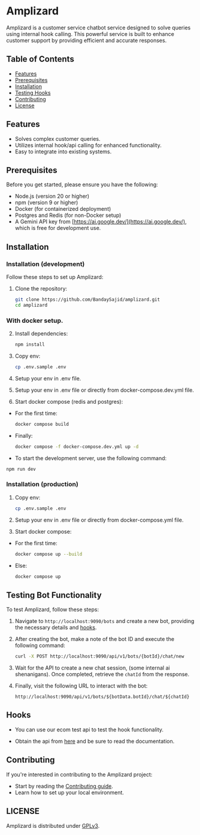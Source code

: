 # Amplizard

Amplizard is a customer service chatbot service designed to solve queries using internal hook calling. This powerful service is built to enhance customer support by providing efficient and accurate responses.

## Table of Contents

- [Features](#features)
- [Prerequisites](#prerequisites)
- [Installation](#installation)
- [Testing Hooks](#hooks)
- [Contributing](#contributing)
- [License](#license)

## Features

- Solves complex customer queries.
- Utilizes internal hook/api calling for enhanced functionality.
- Easy to integrate into existing systems.

## Prerequisites

Before you get started, please ensure you have the following:

- Node.js (version 20 or higher)
- npm (version 9 or higher)
- Docker (for containerized deployment)
- Postgres and Redis (for non-Docker setup)
- A Gemini API key from [https://ai.google.dev/](https://ai.google.dev/), which is free for development use.

## Installation

### Installation (development)

Follow these steps to set up Amplizard:

1. Clone the repository:
   ```bash
   git clone https://github.com/BandaySajid/amplizard.git
   cd amplizard
   ```

### With docker setup.

2. Install dependencies:
   ```bash
   npm install
   ```
3. Copy env:
   ```bash
   cp .env.sample .env
   ```
4. Setup your env in .env file.

5. Setup your env in .env file or directly from docker-compose.dev.yml file.

6. Start docker compose (redis and postgres):

- For the first time:

  ```bash
  docker compose build
  ```

- Finally:

  ```bash
  docker compose -f docker-compose.dev.yml up -d
  ```

- To start the development server, use the following command:
```bash
npm run dev
```

### Installation (production)

1. Copy env:
   ```bash
   cp .env.sample .env
   ```
2. Setup your env in .env file or directly from docker-compose.yml file.

3. Start docker compose:

- For the first time:
  ```bash
  docker compose up --build
  ```
- Else:
  ```bash
  docker compose up
  ```

## Testing Bot Functionality

To test Amplizard, follow these steps:

1. Navigate to `http://localhost:9090/bots` and create a new bot, providing the necessary details and [hooks](#hooks).

2. After creating the bot, make a note of the bot ID and execute the following command:

   ```bash
   curl -X POST http://localhost:9090/api/v1/bots/{botId}/chat/new
   ```

3. Wait for the API to create a new chat session, (some internal ai shenanigans). Once completed, retrieve the `chatId` from the response.

4. Finally, visit the following URL to interact with the bot:

   `http://localhost:9090/api/v1/bots/${botData.botId}/chat/${chatId}`

## Hooks

- You can use our ecom test api to test the hook functionality.

- Obtain the api from [here](https://github.com/bandaysajid/amplizard-test-ecom-api) and be sure to read the documentation.

## Contributing

If you're interested in contributing to the Amplizard project:

- Start by reading the [Contributing guide](https://github.com/bandaysajid/amplizard/blob/HEAD/CONTRIBUTING.md).
- Learn how to set up your local environment.

## LICENSE

Amplizard is distributed under [GPLv3](https://github.com/bandaysajid/amplizard/blob/main/LICENSE).

